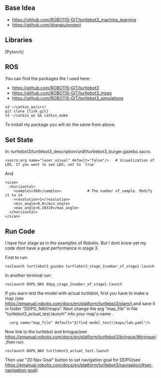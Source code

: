 ## Base Idea

- https://github.com/ROBOTIS-GIT/turtlebot3_machine_learning
- https://github.com/dranaju/project

## Libraries

[Pytorch]

## ROS 
You can find the packages the I used here:
- https://github.com/ROBOTIS-GIT/turtlebot3
- https://github.com/ROBOTIS-GIT/turtlebot3_msgs
- https://github.com/ROBOTIS-GIT/turtlebot3_simulations

```
cd ~/catkin_ws/src/
git clone {link_git}
cd ~/catkin_ws && catkin_make
```

To install my package you will do the same from above.

## Set State

In: turtlebot3/turtlebot3_description/urdf/turtlebot3_burger.gazebo.xacro.

```
<xacro:arg name="laser_visual" default="false"/>   # Visualization of LDS. If you want to see LDS, set to `true`
```
And
```
<scan>
  <horizontal>
    <samples>360</samples>            # The number of sample. Modify it to 24
    <resolution>1</resolution>
    <min_angle>0.0</min_angle>
    <max_angle>6.28319</max_angle>
  </horizontal>
</scan>
```

## Run Code
I have four stage as in the examples of Robotis. But I dont know yet my code dont have a geat performance in stage 3.

First to run:
```
roslaunch turtlebot3_gazebo turtlebot3_stage_{number_of_stage}.launch
```
In another terminal run:
```
roslaunch DDPG_NAV ddpg_stage_{number_of_stage}.launch
```
If you warn test the model with actual turtlebot, first you have to make a map (see https://emanual.robotis.com/docs/en/platform/turtlebot3/slam/),and save it in folder “DDPG_NAV/maps”.
Next change the arg “map_file” in file "turtlebot3_actual_test.launch" into your map's name .
```
  <arg name="map_file" default="$(find model_test)/maps/lab.yaml"/>
```
Now link to the turtlebot and bringup(see https://emanual.robotis.com/docs/en/platform/turtlebot3/bringup/#bringup),then run:
```
roslaunch DDPG_NAV turtlebot3_actual_test.launch
```
Then use "2D Nav Goal" button to set navigation goal for DDPG(see https://emanual.robotis.com/docs/en/platform/turtlebot3/navigation/#set-navigation-goal). 


